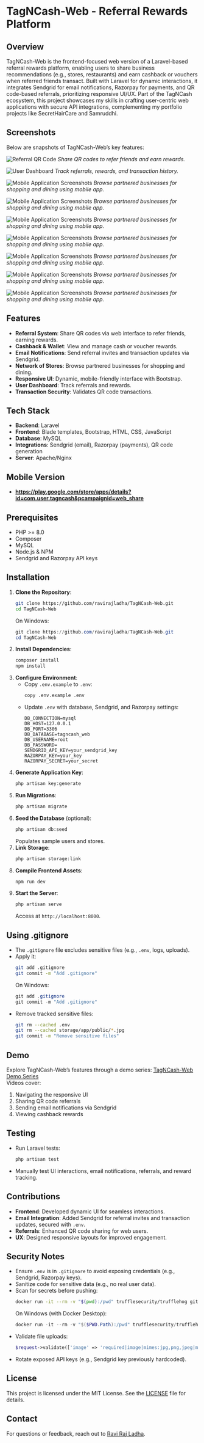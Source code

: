 # TagNCash-Web - Referral Rewards Platform

## Overview
TagNCash-Web is the frontend-focused web version of a Laravel-based referral rewards platform, enabling users to share business recommendations (e.g., stores, restaurants) and earn cashback or vouchers when referred friends transact. Built with Laravel for dynamic interactions, it integrates Sendgrid for email notifications, Razorpay for payments, and QR code-based referrals, prioritizing responsive UI/UX. Part of the TagNCash ecosystem, this project showcases my skills in crafting user-centric web applications with secure API integrations, complementing my portfolio projects like SecretHairCare and Samruddhi.

## Screenshots
Below are snapshots of TagNCash-Web’s key features:

![Referral QR Code](images/web.png)
*Share QR codes to refer friends and earn rewards.*

![User Dashboard](images/admin.png)
*Track referrals, rewards, and transaction history.*

![Mobile Application Screenshots](images/mobile.png)
*Browse partnered businesses for shopping and dining using mobile app.*

![Mobile Application Screenshots](images/mobile1.png)
*Browse partnered businesses for shopping and dining using mobile app.*

![Mobile Application Screenshots](images/mobile2.png)
*Browse partnered businesses for shopping and dining using mobile app.*

![Mobile Application Screenshots](images/mobile3.png)
*Browse partnered businesses for shopping and dining using mobile app.*

![Mobile Application Screenshots](images/mobile4.png)
*Browse partnered businesses for shopping and dining using mobile app.*

![Mobile Application Screenshots](images/mobile5.png)
*Browse partnered businesses for shopping and dining using mobile app.*

![Mobile Application Screenshots](images/mobile6.png)
*Browse partnered businesses for shopping and dining using mobile app.*

## Features
- **Referral System**: Share QR codes via web interface to refer friends, earning rewards.
- **Cashback & Wallet**: View and manage cash or voucher rewards.
- **Email Notifications**: Send referral invites and transaction updates via Sendgrid.
- **Network of Stores**: Browse partnered businesses for shopping and dining.
- **Responsive UI**: Dynamic, mobile-friendly interface with Bootstrap.
- **User Dashboard**: Track referrals and rewards.
- **Transaction Security**: Validates QR code transactions.

## Tech Stack
- **Backend**: Laravel
- **Frontend**: Blade templates, Bootstrap, HTML, CSS, JavaScript
- **Database**: MySQL
- **Integrations**: Sendgrid (email), Razorpay (payments), QR code generation
- **Server**: Apache/Nginx

## Mobile Version 
- **https://play.google.com/store/apps/details?id=com.user.tagncash&pcampaignid=web_share**

## Prerequisites
- PHP >= 8.0
- Composer
- MySQL
- Node.js & NPM
- Sendgrid and Razorpay API keys

## Installation
1. **Clone the Repository**:
   ```bash
   git clone https://github.com/ravirajladha/TagNCash-Web.git
   cd TagNCash-Web
   ```
   On Windows:
   ```powershell
   git clone https://github.com/ravirajladha/TagNCash-Web.git
   cd TagNCash-Web
   ```
2. **Install Dependencies**:
   ```bash
   composer install
   npm install
   ```
3. **Configure Environment**:
   - Copy `.env.example` to `.env`:
     ```bash
     copy .env.example .env
     ```
   - Update `.env` with database, Sendgrid, and Razorpay settings:
     ```
     DB_CONNECTION=mysql
     DB_HOST=127.0.0.1
     DB_PORT=3306
     DB_DATABASE=tagncash_web
     DB_USERNAME=root
     DB_PASSWORD=
     SENDGRID_API_KEY=your_sendgrid_key
     RAZORPAY_KEY=your_key
     RAZORPAY_SECRET=your_secret
     ```
4. **Generate Application Key**:
   ```bash
   php artisan key:generate
   ```
5. **Run Migrations**:
   ```bash
   php artisan migrate
   ```
6. **Seed the Database** (optional):
   ```bash
   php artisan db:seed
   ```
   Populates sample users and stores.
7. **Link Storage**:
   ```bash
   php artisan storage:link
   ```
8. **Compile Frontend Assets**:
   ```bash
   npm run dev
   ```
9. **Start the Server**:
   ```bash
   php artisan serve
   ```
   Access at `http://localhost:8000`.

## Using .gitignore
- The `.gitignore` file excludes sensitive files (e.g., `.env`, logs, uploads).
- Apply it:
  ```bash
  git add .gitignore
  git commit -m "Add .gitignore"
  ```
  On Windows:
  ```powershell
  git add .gitignore
  git commit -m "Add .gitignore"
  ```
- Remove tracked sensitive files:
  ```bash
  git rm --cached .env
  git rm --cached storage/app/public/*.jpg
  git commit -m "Remove sensitive files"
  ```

## Demo
Explore TagNCash-Web’s features through a demo series: [TagNCash-Web Demo Series](https://www.youtube.com/playlist?list=YOUR_PLAYLIST_ID)  
Videos cover:
1. Navigating the responsive UI
2. Sharing QR code referrals
3. Sending email notifications via Sendgrid
4. Viewing cashback rewards

## Testing
- Run Laravel tests:
  ```bash
  php artisan test
  ```
- Manually test UI interactions, email notifications, referrals, and reward tracking.

## Contributions
- **Frontend**: Developed dynamic UI for seamless interactions.
- **Email Integration**: Added Sendgrid for referral invites and transaction updates, secured with `.env`.
- **Referrals**: Enhanced QR code sharing for web users.
- **UX**: Designed responsive layouts for improved engagement.

## Security Notes
- Ensure `.env` is in `.gitignore` to avoid exposing credentials (e.g., Sendgrid, Razorpay keys).
- Sanitize code for sensitive data (e.g., no real user data).
- Scan for secrets before pushing:
  ```bash
  docker run -it --rm -v "$(pwd):/pwd" trufflesecurity/trufflehog git file:///pwd
  ```
  On Windows (with Docker Desktop):
  ```powershell
  docker run -it --rm -v "$($PWD.Path):/pwd" trufflesecurity/trufflehog git file:///pwd
  ```
- Validate file uploads:
  ```php
  $request->validate(['image' => 'required|image|mimes:jpg,png,jpeg|max:2048']);
  ```
- Rotate exposed API keys (e.g., Sendgrid key previously hardcoded).

## License
This project is licensed under the MIT License. See the [LICENSE](LICENSE) file for details.

## Contact
For questions or feedback, reach out to [Ravi Raj Ladha](mailto:ravirajladha@gmail.com).